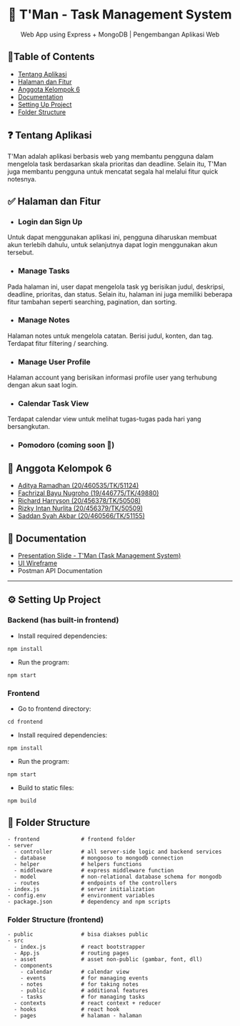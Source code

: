 <h1 align="center">
  📝 T'Man - Task Management System
</h1>
<p align="center">Web App using Express + MongoDB | Pengembangan Aplikasi Web</p>

## 📃Table of Contents
- [Tentang Aplikasi](#tentang)  
- [Halaman dan Fitur](#feat)  
- [Anggota Kelompok 6](#contributor)  
- [Documentation](#docs)  
- [Setting Up Project](#setting)
- [Folder Structure](#folder)  


## ❓ Tentang Aplikasi <a name="tentang"/>
T'Man adalah aplikasi berbasis web yang membantu pengguna dalam mengelola task berdasarkan skala prioritas dan deadline. Selain itu, T'Man juga membantu pengguna untuk mencatat segala hal melalui fitur quick notesnya.

## ✅ Halaman dan Fitur <a name="feat"/>
- ### Login dan Sign Up<br>
Untuk dapat menggunakan aplikasi ini, pengguna diharuskan membuat akun terlebih dahulu, untuk selanjutnya dapat login menggunakan akun tersebut.<br>
- ### Manage Tasks<br>
Pada halaman ini, user dapat mengelola task yg berisikan judul, deskripsi, deadline, prioritas, dan status. Selain itu, halaman ini juga memiliki beberapa fitur tambahan seperti searching, pagination, dan sorting.<br>
- ### Manage Notes<br>
Halaman notes untuk mengelola catatan. Berisi judul, konten, dan tag. Terdapat fitur filtering / searching.<br>
- ### Manage User Profile<br>
Halaman account yang berisikan informasi profile user yang terhubung dengan akun saat login.<br>
- ### Calendar Task View<br>
Terdapat calendar view untuk melihat tugas-tugas pada hari yang bersangkutan.<br>
- ### Pomodoro (coming soon 🚧)

## 👥 Anggota Kelompok 6 <a name="contributor"/>
- [Aditya Ramadhan (20/460535/TK/51124)](https://www.github.com/adityar22)
- [Fachrizal Bayu Nugroho (19/446775/TK/49880)](https://github.com/fachrizalbayunugroho)
- [Richard Harryson (20/456378/TK/50508)](https://www.github.com/RichardC0de)
- [Rizky Intan Nurlita (20/456379/TK/50509)](https://www.github.com/rizkyintan)
- [Saddan Syah Akbar (20/460566/TK/51155)](https://www.github.com/saddansyah)

## 💾 Documentation <a name="docs"/>
- [Presentation Slide - T'Man (Task Management System)](https://www.canva.com/design/DAFSMW6FTNQ/1u5KgZ6RQxInhRnGJ9Pazw/view?utm_content=DAFSMW6FTNQ&utm_campaign=designshare&utm_medium=link&utm_source=publishsharelink)
- [UI Wireframe](https://www.figma.com/file/p4vjT4oBKqxJkXcNWI9Z7r/PAW-6-UI%2FUX?node-id=0%3A1)
- Postman API Documentation

<hr/>

## ⚙ Setting Up Project <a name="setting"/>
### Backend (has built-in frontend)
- Install required dependencies:
```````````
npm install
```````````
- Run the program:
```````````
npm start
```````````
### Frontend
- Go to frontend directory:
``````````
cd frontend
``````````
- Install required dependencies:
```````````
npm install
```````````
- Run the program:
```````````
npm start
```````````
- Build to static files:
``````````
npm build
``````````

## 📁 Folder Structure <a name="folder"/> 
```
- frontend             # frontend folder
- server
  - controller         # all server-side logic and backend services
  - database           # mongooso to mongodb connection 
  - helper             # helpers functions
  - middleware         # express middleware function
  - model              # non-relational database schema for mongodb
  - routes             # endpoints of the controllers
- index.js             # server initialization
- config.env           # environment variables
- package.json         # dependency and npm scripts
```
### Folder Structure (frontend)
``````````
- public               # bisa diakses public
- src
  - index.js           # react bootstrapper
  - App.js             # routing pages
  - asset              # asset non-public (gambar, font, dll)
  - components
    - calendar         # calendar view
    - events           # for managing events
    - notes            # for taking notes
    - public           # additional features
    - tasks            # for managing tasks
  - contexts           # react context + reducer
  - hooks              # react hook 
  - pages              # halaman - halaman
``````````

